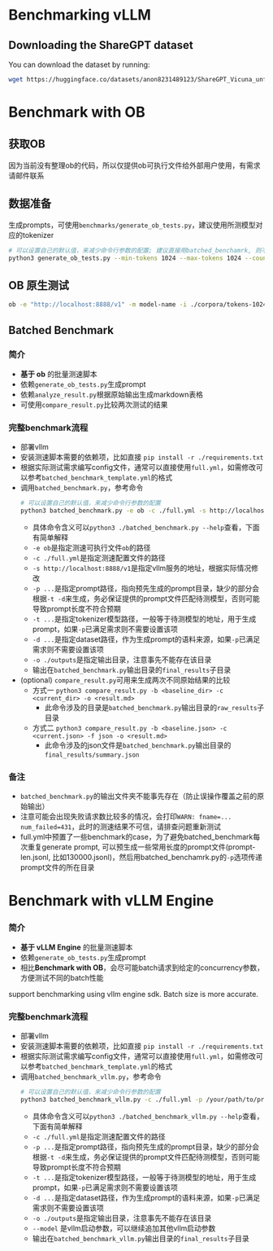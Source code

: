# Benchmarking vLLM

## Downloading the ShareGPT dataset

You can download the dataset by running:
```bash
wget https://huggingface.co/datasets/anon8231489123/ShareGPT_Vicuna_unfiltered/resolve/main/ShareGPT_V3_unfiltered_cleaned_split.json
```

# Benchmark with OB
## 获取OB
因为当前没有整理ob的代码，所以仅提供ob可执行文件给外部用户使用，有需求请邮件联系

## 数据准备
生成prompts，可使用`benchmarks/generate_ob_tests.py`，建议使用所测模型对应的tokenizer
```sh
# 可以设置自己的默认值，来减少命令行参数的配置; 建议直接用batched_benchamrk, 则不需要手动调用generate_ob_tests.py
python3 generate_ob_tests.py --min-tokens 1024 --max-tokens 1024 --count 1000 --tokenizer YOUR-HUGGINGFACE-TOKENIZER --output output.jsonl --dataset YOUR-DOWNLOADED-SHAREGPT-V3-DATASET
```

## OB 原生测试
```sh
ob -e "http://localhost:8888/v1" -m model-name -i ./corpora/tokens-1024-1024.jsonl -n 1000 --max-tokens 128 -c 100 --verbose
```

## Batched Benchmark

### 简介
* **基于 ob** 的批量测速脚本
* 依赖`generate_ob_tests.py`生成prompt
* 依赖`analyze_result.py`根据原始输出生成markdown表格
* 可使用`compare_result.py`比较两次测试的结果

### 完整benchmark流程
* 部署vllm
* 安装测速脚本需要的依赖项，比如直接 `pip install -r ./requirements.txt`
* 根据实际测试需求编写config文件，通常可以直接使用`full.yml`，如需修改可以参考`batched_benchmark_template.yml`的格式
* 调用`batched_benchmark.py`，参考命令
  ```sh
  # 可以设置自己的默认值，来减少命令行参数的配置
  python3 batched_benchmark.py -e ob -c ./full.yml -s http://localhost:8888/v1 -p /your/path/to/prompt -t /your/tokenism/path -d /your/path/to/ShareGPT_V3_unfiltered_cleaned_split.5000.json -o ./results
  ```
  * 具体命令含义可以`python3 ./batched_benchmark.py --help`查看，下面有简单解释
  * `-e ob`是指定测速可执行文件`ob`的路径
  * `-c ./full.yml`是指定测速配置文件的路径
  * `-s http://localhost:8888/v1`是指定vllm服务的地址，根据实际情况修改
  * `-p ...`是指定prompt路径，指向预先生成的prompt目录，缺少的部分会根据`-t -d`来生成，务必保证提供的prompt文件匹配待测模型，否则可能导致prompt长度不符合预期
  * `-t ...`是指定tokenizer模型路径，一般等于待测模型的地址，用于生成prompt，如果`-p`已满足需求则不需要设置该项
  * `-d ...`是指定dataset路径，作为生成prompt的语料来源，如果`-p`已满足需求则不需要设置该项
  * `-o ./outputs`是指定输出目录，注意事先不能存在该目录
  * 输出在`batched_benchmark.py`输出目录的`final_results`子目录
* (optional) `compare_result.py`可用来生成两次不同原始结果的比较
  * 方式一 `python3 compare_result.py -b <baseline_dir> -c <current_dir> -o <result.md>`
    * 此命令涉及的目录是`batched_benchmark.py`输出目录的`raw_results`子目录
  * 方式二 `python3 compare_result.py -b <baseline.json> -c <current.json> -f json -o <result.md>`
    * 此命令涉及的json文件是`batched_benchmark.py`输出目录的`final_results/summary.json`

### 备注
* `batched_benchmark.py`的输出文件夹不能事先存在（防止误操作覆盖之前的原始输出）
* 注意可能会出现失败请求数比较多的情况，会打印`WARN: fname=... num_failed=431`，此时的测速结果不可信，请排查问题重新测试
* full.yml中预置了一些benchmark的case，为了避免batched_benchmark每次重复generate prompt, 可以预生成一些常用长度的prompt文件(prompt-len.jsonl, 比如130000.jsonl)，然后用batched_benchamrk.py的`-p`选项传递prompt文件的所在目录

# Benchmark with vLLM Engine

### 简介
* **基于 vLLM Engine** 的批量测速脚本
* 依赖`generate_ob_tests.py`生成prompt
* 相比**Benchmark with OB**，会尽可能batch请求到给定的concurrency参数，方便测试不同的batch性能

support benchmarking using vllm engine sdk. Batch size is more accurate.
### 完整benchmark流程
* 部署vllm
* 安装测速脚本需要的依赖项，比如直接 `pip install -r ./requirements.txt`
* 根据实际测试需求编写config文件，通常可以直接使用`full.yml`，如需修改可以参考`batched_benchmark_template.yml`的格式
* 调用`batched_benchmark_vllm.py`，参考命令
  ```sh
  # 可以设置自己的默认值，来减少命令行参数的配置
  python3 batched_benchmark_vllm.py -c ./full.yml -p /your/path/to/prompt -t /your/tokenism/path -d /your/path/to/ShareGPT_V3_unfiltered_cleaned_split.5000.json -o ./results --model facebook/opt-125m
  ```
  * 具体命令含义可以`python3 ./batched_benchmark_vllm.py --help`查看，下面有简单解释
  * `-c ./full.yml`是指定测速配置文件的路径
  * `-p ...`是指定prompt路径，指向预先生成的prompt目录，缺少的部分会根据`-t -d`来生成，务必保证提供的prompt文件匹配待测模型，否则可能导致prompt长度不符合预期
  * `-t ...`是指定tokenizer模型路径，一般等于待测模型的地址，用于生成prompt，如果`-p`已满足需求则不需要设置该项
  * `-d ...`是指定dataset路径，作为生成prompt的语料来源，如果`-p`已满足需求则不需要设置该项
  * `-o ./outputs`是指定输出目录，注意事先不能存在该目录
  * `--model` 是vllm启动参数，可以继续追加其他vllm启动参数
  * 输出在`batched_benchmark_vllm.py`输出目录的`final_results`子目录
